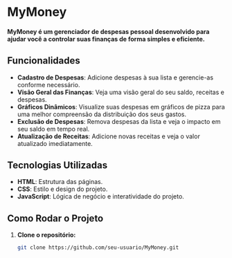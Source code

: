 # MyMoney

#### MyMoney é um gerenciador de despesas pessoal desenvolvido para ajudar você a controlar suas finanças de forma simples e eficiente.

## Funcionalidades

- **Cadastro de Despesas**: Adicione despesas à sua lista e gerencie-as conforme necessário.
- **Visão Geral das Finanças**: Veja uma visão geral do seu saldo, receitas e despesas.
- **Gráficos Dinâmicos**: Visualize suas despesas em gráficos de pizza para uma melhor compreensão da distribuição dos seus gastos.
- **Exclusão de Despesas**: Remova despesas da lista e veja o impacto em seu saldo em tempo real.
- **Atualização de Receitas**: Adicione novas receitas e veja o valor atualizado imediatamente.

## Tecnologias Utilizadas

- **HTML**: Estrutura das páginas.
- **CSS**: Estilo e design do projeto.
- **JavaScript**: Lógica de negócio e interatividade do projeto.

## Como Rodar o Projeto

1. **Clone o repositório:**
   ```bash
   git clone https://github.com/seu-usuario/MyMoney.git
